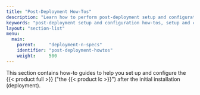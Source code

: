 ```yaml
---
title: "Post-Deployment How-Tos"
description: "Learn how to perform post-deployment setup and configuration in the Iguazio MLOps Platform."
keywords: "post-deployment setup and configuration how-tos, setup and configuration how-tos, post-deployment setup, post-deployment configuration, setup how-tos, configurations how-tos, installation how-tos, setup, configuration, installation, post deployment"
layout: "section-list"
menu:
  main:
    parent:     "deployment-n-specs"
    identifier: "post-deployment-howtos"
    weight:     500
---
```


This section contains how-to guides to help you set up and configure the {{< product full >}} ("the {{< product lc >}}") after the initial installation (deployment).

